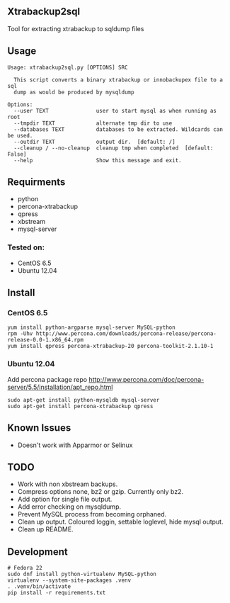 ## Xtrabackup2sql

Tool for extracting xtrabackup to sqldump files

## Usage
```
Usage: xtrabackup2sql.py [OPTIONS] SRC

  This script converts a binary xtrabackup or innobackupex file to a sql
  dump as would be produced by mysqldump

Options:
  --user TEXT               user to start mysql as when running as root
  --tmpdir TEXT             alternate tmp dir to use
  --databases TEXT          databases to be extracted. Wildcards can be used.
  --outdir TEXT             output dir.  [default: /]
  --cleanup / --no-cleanup  cleanup tmp when completed  [default: False]
  --help                    Show this message and exit.
```

## Requirments
- python
- percona-xtrabackup
- qpress
- xbstream
- mysql-server

### Tested on:
- CentOS 6.5
- Ubuntu 12.04

## Install 
### CentOS 6.5
```
yum install python-argparse mysql-server MySQL-python
rpm -Uhv http://www.percona.com/downloads/percona-release/percona-release-0.0-1.x86_64.rpm
yum install qpress percona-xtrabackup-20 percona-toolkit-2.1.10-1
```

### Ubuntu 12.04
Add percona package repo http://www.percona.com/doc/percona-server/5.5/installation/apt_repo.html
```
sudo apt-get install python-mysqldb mysql-server
sudo apt-get install percona-xtrabackup qpress
```

## Known Issues
- Doesn't work with Apparmor or Selinux

## TODO
- Work with non xbstream backups.
- Compress options none, bz2 or gzip. Currently only bz2.
- Add option for single file output.
- Add error checking on mysqldump.
- Prevent MySQL process from becoming orphaned.
- Clean up output. Coloured loggin, settable loglevel, hide mysql output.
- Clean up README.

## Development

```
# Fedora 22
sudo dnf install python-virtualenv MySQL-python
virtualenv --system-site-packages .venv
. .venv/bin/activate
pip install -r requirements.txt
```